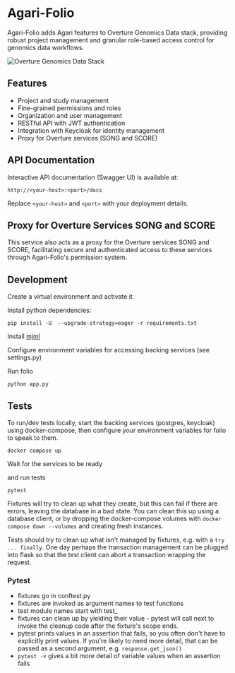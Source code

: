 

# Agari-Folio

Agari-Folio adds Agari features to Overture Genomics Data stack, providing robust project management and granular role-based access control for genomics data workflows.

![Overture Genomics Data Stack](overture-stack.svg)

## Features

- Project and study management
- Fine-grained permissions and roles
- Organization and user management
- RESTful API with JWT authentication
- Integration with Keycloak for identity management
- Proxy for Overture services (SONG and SCORE)

## API Documentation

Interactive API documentation (Swagger UI) is available at:

```
http://<your-host>:<port>/docs
```

Replace `<your-host>` and `<port>` with your deployment details.

## Proxy for Overture Services SONG and SCORE

This service also acts as a proxy for the Overture services SONG and SCORE, facilitating secure and authenticated access to these services through Agari-Folio's permission system.

## Development

Create a virtual environment and activate it.

Install python dependencies:

```
pip install -U  --upgrade-strategy=eager -r requirements.txt
```

Install [mjml](https://documentation.mjml.io/#installation)

Configure environment variables for accessing backing services (see settings.py)

Run folio

```
python app.py
```

## Tests

To run/dev tests locally, start the backing services (postgres, keycloak) using docker-compose, then configure your environment variables for folio to speak to them.


```
docker compose up
```

Wait for the services to be ready

and run tests

```
pytest
```

Fixtures will try to clean up what they create, but this can fail if there are errors, leaving
the database in a bad state. You can clean this up using a database client, or by dropping the
docker-compose volumes with `docker compose down --volumes` and creating fresh instances.

Tests should try to clean up what isn't managed
by fixtures, e.g. with a `try ... finally`. One day perhaps the transaction management can be plugged
into flask so that the test client can abort a transaction wrapping the request.


### Pytest

- fixtures go in conftest.py
- fixtures are invoked as argument names to test functions
- test module names start with test_
- fixtures can clean up by yielding their value - pytest will call next to invoke the cleanup
  code after the fixture's scope ends.
- pytest prints values in an assertion that fails, so you often don't have to explicitly print values.
  If you're likely to need more detail, that can be passed as a second argument, e.g. `response.get_json()`
- `pytest -v` gives a bit more detail of variable values when an assertion fails
